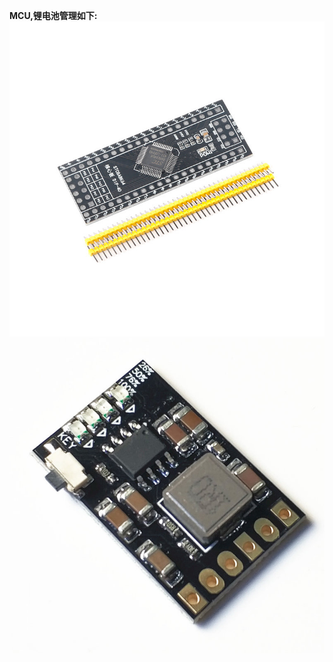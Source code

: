 **MCU,锂电池管理如下:**  
![MCU](https://github.com/LZH-ang/Lau-DSO-Duplicate/blob/main/other/IMG_1.jpg)  
![LiBAT](https://github.com/LZH-ang/Lau-DSO-Duplicate/blob/main/other/IMG_2.JPG)
